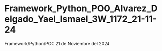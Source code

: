 # Framework_Python_POO_Alvarez_Delgado_Yael_Ismael_3W_1172_21-11-24
Framework/Python/POO 21 de Noviembre del 2024

